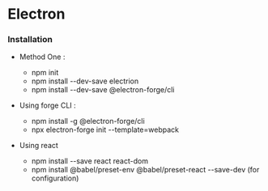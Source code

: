 # Electron

### Installation 
* Method One : 
  * npm init 
  * npm install --dev-save electrion
  * npm install --dev-save @electron-forge/cli

* Using forge CLI : 
  * npm install -g @electron-forge/cli
  * npx electron-forge init --template=webpack


* Using react
  * npm install --save react react-dom
  * npm install @babel/preset-env @babel/preset-react --save-dev (for configuration)
